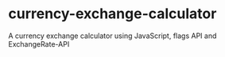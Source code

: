# currency-exchange-calculator
A currency exchange calculator using JavaScript, flags API and ExchangeRate-API
